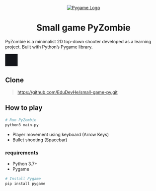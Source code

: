 <p align="center">
  <a href="https://www.pygame.org/news" target="blank"><img src="https://www.pygame.org/docs/_images/pygame_logo.png" width="200" alt="Pygame Logo" /></a>  
</p>

<h1 align="center"> Small game PyZombie </h1>

PyZombie is a minimalist 2D top-down shooter developed as a learning project. Built with Python’s Pygame library.

<img salign="center" src=".github/assets/example.gif" width="40" height="40" />

## Clone

> https://github.com/EduDevHe/small-game-py.git

## How to play

```bash
# Run PyZombie
python3 main.py
```

- Player movement using keyboard (Arrow Keys)
- Bullet shooting (Spacebar)

### requirements

- Python 3.7+
- Pygame

```bash
# Install Pygame
pip install pygame
```
